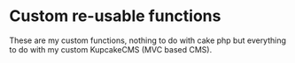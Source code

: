 Custom re-usable functions
===========

These are my custom functions, nothing to do with cake php but everything to do with my custom KupcakeCMS (MVC based CMS).
